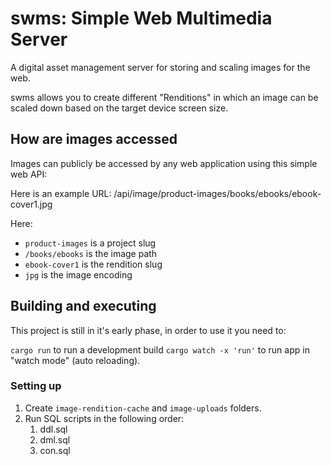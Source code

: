 # swms: Simple Web Multimedia Server

A digital asset management server for storing and scaling images for the web.

swms allows you to create different "Renditions" in which an image can be
scaled down based on the target device screen size.

## How are images accessed

Images can publicly be accessed by any web application using this simple web API:

Here is an example URL: /api/image/product-images/books/ebooks/ebook-cover1.jpg

Here:
- `product-images` is a project slug
- `/books/ebooks` is the image path
- `ebook-cover1` is the rendition slug
- `jpg` is the image encoding

## Building and executing

This project is still in it's early phase, in order to use it you need to:

`cargo run` to run a development build
`cargo watch -x 'run'` to run app in "watch mode" (auto reloading).

### Setting up
1. Create `image-rendition-cache` and `image-uploads` folders.
2. Run SQL scripts in the following order:
    1. ddl.sql
    2. dml.sql
    3. con.sql

